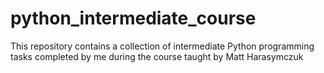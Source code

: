 # python_intermediate_course
This repository contains a collection of intermediate Python programming tasks completed by me during the course taught by Matt Harasymczuk
